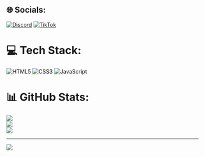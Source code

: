 
## 🌐 Socials:
[![Discord](https://img.shields.io/badge/Discord-%237289DA.svg?logo=discord&logoColor=white)](https://dc.2stroke-fynn.de) [![TikTok](https://img.shields.io/badge/TikTok-%23000000.svg?logo=TikTok&logoColor=white)](https://tiktok.com/@2stroke.fynnn) 

# 💻 Tech Stack:
![HTML5](https://img.shields.io/badge/html5-%23E34F26.svg?style=for-the-badge&logo=html5&logoColor=white) ![CSS3](https://img.shields.io/badge/css3-%231572B6.svg?style=for-the-badge&logo=css3&logoColor=white) ![JavaScript](https://img.shields.io/badge/javascript-%23323330.svg?style=for-the-badge&logo=javascript&logoColor=%23F7DF1E)
# 📊 GitHub Stats:
![](https://github-readme-stats.vercel.app/api?username=2stroke-fynn&theme=tokyonight&hide_border=true&include_all_commits=false&count_private=true)<br/>
![](https://nirzak-streak-stats.vercel.app/?user=2stroke-fynn&theme=tokyonight&hide_border=true)<br/>
![](https://github-readme-stats.vercel.app/api/top-langs/?username=2stroke-fynn&theme=tokyonight&hide_border=true&include_all_commits=false&count_private=true&layout=compact)

---
[![](https://visitcount.itsvg.in/api?id=2stroke-fynn&icon=0&color=0)](https://visitcount.itsvg.in)

<!-- Proudly created with GPRM ( https://gprm.itsvg.in ) -->
